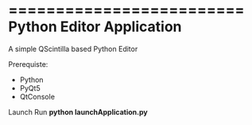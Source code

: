 =========================
Python Editor Application
=========================

A simple QScintilla based Python Editor

Prerequiste:

- Python
- PyQt5
- QtConsole

Launch
    Run **python launchApplication.py**
